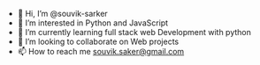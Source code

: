 - 👋 Hi, I’m @souvik-sarker
- 👀 I’m interested in Python and JavaScript
- 🌱 I’m currently learning full stack web Development with python
- 💞️ I’m looking to collaborate on Web projects
- 📫 How to reach me souvik.saker@gmail.com
